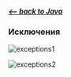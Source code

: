##### [<-- back to Java](../../java/java.md)

### Исключения

![exceptions1](/img/exceptions1.png)

![exceptions2](/img/exceptions2.png)